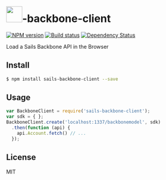 # <img src="http://cdn.tjw.io/images/sails-logo.png" height='43px' />-backbone-client

[![NPM version][npm-image]][npm-url]
[![Build status][travis-image]][travis-url]
[![Dependency Status][daviddm-image]][daviddm-url]

Load a Sails Backbone API in the Browser

## Install
```sh
$ npm install sails-backbone-client --save
```

## Usage

```js
var BackboneClient = require('sails-backbone-client');
var sdk = { };
BackboneClient.create('localhost:1337/backbonemodel', sdk)
  .then(function (api) {
    api.Account.fetch() // ...
  });
```

## License
MIT

[sails-logo]: http://cdn.tjw.io/images/sails-logo.png
[sails-url]: https://sailsjs.org
[npm-image]: https://img.shields.io/npm/v/sails-backbone-client.svg?style=flat-square
[npm-url]: https://npmjs.org/package/sails-backbone-client
[travis-image]: https://img.shields.io/travis/tjwebb/sails-backbone-client.svg?style=flat-square
[travis-url]: https://travis-ci.org/tjwebb/sails-backbone-client
[daviddm-image]: http://img.shields.io/david/tjwebb/sails-backbone-client.svg?style=flat-square
[daviddm-url]: https://david-dm.org/tjwebb/sails-backbone-client
